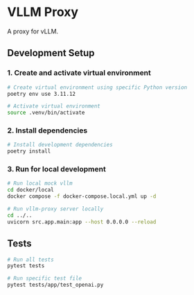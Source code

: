 # VLLM Proxy

A proxy for vLLM.

## Development Setup

### 1. Create and activate virtual environment

```bash
# Create virtual environment using specific Python version
poetry env use 3.11.12

# Activate virtual environment
source .venv/bin/activate
```

### 2. Install dependencies

```bash
# Install development dependencies
poetry install
```

### 3. Run for local development

```bash
# Run local mock vllm
cd docker/local
docker compose -f docker-compose.local.yml up -d

# Run vllm-proxy server locally
cd ../..
uvicorn src.app.main:app --host 0.0.0.0 --reload
```

## Tests

```bash
# Run all tests
pytest tests

# Run specific test file
pytest tests/app/test_openai.py
```